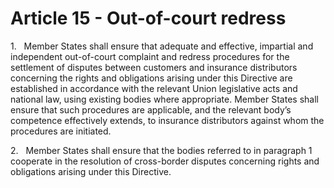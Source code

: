 # Article 15 - Out-of-court redress


1.   Member States shall ensure that adequate and effective, impartial and independent out-of-court complaint and redress procedures for the settlement of disputes between customers and insurance distributors concerning the rights and obligations arising under this Directive are established in accordance with the relevant Union legislative acts and national law, using existing bodies where appropriate. Member States shall ensure that such procedures are applicable, and the relevant body’s competence effectively extends, to insurance distributors against whom the procedures are initiated.

2.   Member States shall ensure that the bodies referred to in paragraph 1 cooperate in the resolution of cross-border disputes concerning rights and obligations arising under this Directive.
